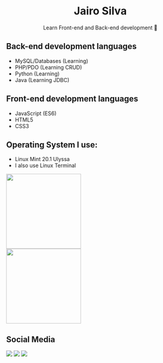 <h1 align="center">Jairo Silva</h1>
<p align="center">Learn Front-end and Back-end development 🚀</p>

## Back-end development languages
- MySQL/Databases (Learning)
- PHP/PDO (Learning CRUD)
- Python (Learning)
- Java (Learning JDBC)

## Front-end development languages
- JavaScript (ES6)
- HTML5
- CSS3

## Operating System I use:
- Linux Mint 20.1 Ulyssa
- I also use Linux Terminal

<div style="display:grid;grid-template-rows:1fr1fr;">
  <img height="200px" src="https://github-readme-stats.vercel.app/api?username=jairosilva2005&show_icons=true" />
  <img height="200px" src="https://github-readme-stats.vercel.app/api/top-langs/?username=jairosilva2005&layout=default)](https://github.com/jairosilva2005/github-readme-stats" />
</div>

## Social Media
[<img src="https://img.shields.io/badge/twitter-%231DA1F2.svg?&style=for-the-badge&logo=twitter&logoColor=white" />](https://twitter.com/jairosilva2005)
[<img src = "https://img.shields.io/badge/instagram-%23E4405F.svg?&style=for-the-badge&logo=instagram&logoColor=white">](https://www.instagram.com/jairo_nth/)
[<img src = "https://img.shields.io/badge/facebook-%231877F2.svg?&style=for-the-badge&logo=facebook&logoColor=white">](https://www.facebook.com/jairo.holanda.7330)
